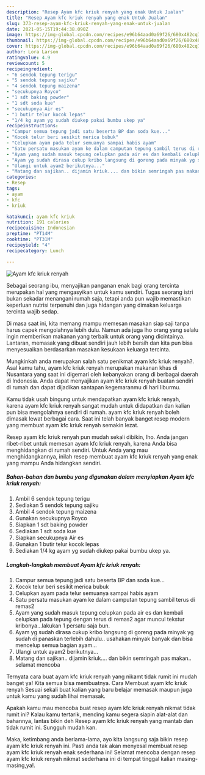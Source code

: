 ```yaml
---
description: "Resep Ayam kfc kriuk renyah yang enak Untuk Jualan"
title: "Resep Ayam kfc kriuk renyah yang enak Untuk Jualan"
slug: 373-resep-ayam-kfc-kriuk-renyah-yang-enak-untuk-jualan
date: 2021-05-15T19:44:38.090Z
image: https://img-global.cpcdn.com/recipes/e96b64aad0a69f26/680x482cq70/ayam-kfc-kriuk-renyah-foto-resep-utama.jpg
thumbnail: https://img-global.cpcdn.com/recipes/e96b64aad0a69f26/680x482cq70/ayam-kfc-kriuk-renyah-foto-resep-utama.jpg
cover: https://img-global.cpcdn.com/recipes/e96b64aad0a69f26/680x482cq70/ayam-kfc-kriuk-renyah-foto-resep-utama.jpg
author: Lora Larson
ratingvalue: 4.9
reviewcount: 5
recipeingredient:
- "6 sendok tepung terigu"
- "5 sendok tepung sajiku"
- "4 sendok tepung maizena"
- "secukupnya Royco"
- "1 sdt baking powder"
- "1 sdt soda kue"
- "secukupnya Air es"
- "1 butir telur kocok lepas"
- "1/4 kg ayam yg sudah diukep pakai bumbu ukep ya"
recipeinstructions:
- "Campur semua tepung jadi satu beserta BP dan soda kue..."
- "Kocok telur beri sesikit merica bubuk"
- "Celupkan ayam pada telur semuanya sampai habis ayam"
- "Satu persatu masukan ayam ke dalam camputan tepung sambil terus di remas2"
- "Ayam yang sudah masuk tepung celupkan pada air es dan kembali celupkan pada tepung dengan terus di remas2 agar muncul tekstur kribonya...lakukan 1 persatu saja bun."
- "Ayam yg sudah dirasa cukup kribo langsung di goreng pada minyak yg sudah di panaskan terlebih dahulu.. usahakan minyak banyak dan bisa mencelup semua bagian ayam..."
- "Ulangi untuk ayam2 berikutnya..."
- "Matang dan sajikan.. dijamin kriuk.... dan bikin semringah pas makan.. selamat mencoba"
categories:
- Resep
tags:
- ayam
- kfc
- kriuk

katakunci: ayam kfc kriuk 
nutrition: 191 calories
recipecuisine: Indonesian
preptime: "PT14M"
cooktime: "PT31M"
recipeyield: "4"
recipecategory: Lunch

---
```



![Ayam kfc kriuk renyah](https://img-global.cpcdn.com/recipes/e96b64aad0a69f26/680x482cq70/ayam-kfc-kriuk-renyah-foto-resep-utama.jpg)

Sebagai seorang ibu, menyajikan panganan enak bagi orang tercinta merupakan hal yang mengasyikan untuk kamu sendiri. Tugas seorang istri bukan sekadar menangani rumah saja, tetapi anda pun wajib memastikan keperluan nutrisi terpenuhi dan juga hidangan yang dimakan keluarga tercinta wajib sedap.

Di masa  saat ini, kita memang mampu memesan masakan siap saji tanpa harus capek mengolahnya lebih dulu. Namun ada juga lho orang yang selalu ingin memberikan makanan yang terbaik untuk orang yang dicintainya. Lantaran, memasak yang dibuat sendiri jauh lebih bersih dan kita pun bisa menyesuaikan berdasarkan masakan kesukaan keluarga tercinta. 



Mungkinkah anda merupakan salah satu penikmat ayam kfc kriuk renyah?. Asal kamu tahu, ayam kfc kriuk renyah merupakan makanan khas di Nusantara yang saat ini digemari oleh kebanyakan orang di berbagai daerah di Indonesia. Anda dapat menyajikan ayam kfc kriuk renyah buatan sendiri di rumah dan dapat dijadikan santapan kegemaranmu di hari liburmu.

Kamu tidak usah bingung untuk mendapatkan ayam kfc kriuk renyah, karena ayam kfc kriuk renyah sangat mudah untuk didapatkan dan kalian pun bisa mengolahnya sendiri di rumah. ayam kfc kriuk renyah boleh dimasak lewat berbagai cara. Saat ini telah banyak banget resep modern yang membuat ayam kfc kriuk renyah semakin lezat.

Resep ayam kfc kriuk renyah pun mudah sekali dibikin, lho. Anda jangan ribet-ribet untuk memesan ayam kfc kriuk renyah, karena Anda bisa menghidangkan di rumah sendiri. Untuk Anda yang mau menghidangkannya, inilah resep membuat ayam kfc kriuk renyah yang enak yang mampu Anda hidangkan sendiri.

<!--inarticleads1-->

##### Bahan-bahan dan bumbu yang digunakan dalam menyiapkan Ayam kfc kriuk renyah:

1. Ambil 6 sendok tepung terigu
1. Sediakan 5 sendok tepung sajiku
1. Ambil 4 sendok tepung maizena
1. Gunakan secukupnya Royco
1. Siapkan 1 sdt baking powder
1. Sediakan 1 sdt soda kue
1. Siapkan secukupnya Air es
1. Gunakan 1 butir telur kocok lepas
1. Sediakan 1/4 kg ayam yg sudah diukep pakai bumbu ukep ya.




<!--inarticleads2-->

##### Langkah-langkah membuat Ayam kfc kriuk renyah:

1. Campur semua tepung jadi satu beserta BP dan soda kue...
1. Kocok telur beri sesikit merica bubuk
1. Celupkan ayam pada telur semuanya sampai habis ayam
1. Satu persatu masukan ayam ke dalam camputan tepung sambil terus di remas2
1. Ayam yang sudah masuk tepung celupkan pada air es dan kembali celupkan pada tepung dengan terus di remas2 agar muncul tekstur kribonya...lakukan 1 persatu saja bun.
1. Ayam yg sudah dirasa cukup kribo langsung di goreng pada minyak yg sudah di panaskan terlebih dahulu.. usahakan minyak banyak dan bisa mencelup semua bagian ayam...
1. Ulangi untuk ayam2 berikutnya...
1. Matang dan sajikan.. dijamin kriuk.... dan bikin semringah pas makan.. selamat mencoba




Ternyata cara buat ayam kfc kriuk renyah yang nikamt tidak rumit ini mudah banget ya! Kita semua bisa membuatnya. Cara Membuat ayam kfc kriuk renyah Sesuai sekali buat kalian yang baru belajar memasak maupun juga untuk kamu yang sudah lihai memasak.

Apakah kamu mau mencoba buat resep ayam kfc kriuk renyah nikmat tidak rumit ini? Kalau kamu tertarik, mending kamu segera siapin alat-alat dan bahannya, lantas bikin deh Resep ayam kfc kriuk renyah yang mantab dan tidak rumit ini. Sungguh mudah kan. 

Maka, ketimbang anda berlama-lama, ayo kita langsung saja bikin resep ayam kfc kriuk renyah ini. Pasti anda tak akan menyesal membuat resep ayam kfc kriuk renyah enak sederhana ini! Selamat mencoba dengan resep ayam kfc kriuk renyah nikmat sederhana ini di tempat tinggal kalian masing-masing,ya!.

